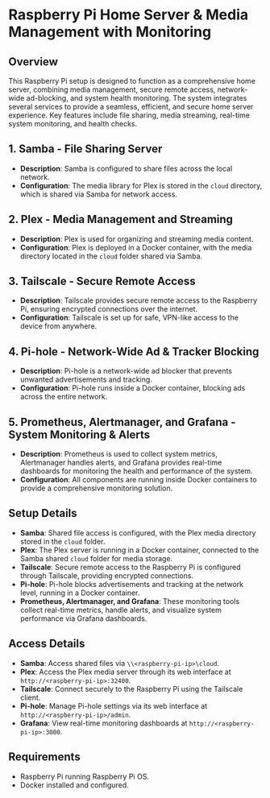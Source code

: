 # Raspberry Pi Home Server & Media Management with Monitoring

## Overview
This Raspberry Pi setup is designed to function as a comprehensive home server, combining media management, secure remote access, network-wide ad-blocking, and system health monitoring. The system integrates several services to provide a seamless, efficient, and secure home server experience. Key features include file sharing, media streaming, real-time system monitoring, and health checks.

## 1. **Samba - File Sharing Server**
- **Description**: Samba is configured to share files across the local network.
- **Configuration**: The media library for Plex is stored in the `cloud` directory, which is shared via Samba for network access.

## 2. **Plex - Media Management and Streaming**
- **Description**: Plex is used for organizing and streaming media content.
- **Configuration**: Plex is deployed in a Docker container, with the media directory located in the `cloud` folder shared via Samba.

## 3. **Tailscale - Secure Remote Access**
- **Description**: Tailscale provides secure remote access to the Raspberry Pi, ensuring encrypted connections over the internet.
- **Configuration**: Tailscale is set up for safe, VPN-like access to the device from anywhere.

## 4. **Pi-hole - Network-Wide Ad & Tracker Blocking**
- **Description**: Pi-hole is a network-wide ad blocker that prevents unwanted advertisements and tracking.
- **Configuration**: Pi-hole runs inside a Docker container, blocking ads across the entire network.

## 5. **Prometheus, Alertmanager, and Grafana - System Monitoring & Alerts**
- **Description**: Prometheus is used to collect system metrics, Alertmanager handles alerts, and Grafana provides real-time dashboards for monitoring the health and performance of the system.
- **Configuration**: All components are running inside Docker containers to provide a comprehensive monitoring solution.

## Setup Details
- **Samba**: Shared file access is configured, with the Plex media directory stored in the `cloud` folder.
- **Plex**: The Plex server is running in a Docker container, connected to the Samba shared `cloud` folder for media storage.
- **Tailscale**: Secure remote access to the Raspberry Pi is configured through Tailscale, providing encrypted connections.
- **Pi-hole**: Pi-hole blocks advertisements and tracking at the network level, running in a Docker container.
- **Prometheus, Alertmanager, and Grafana**: These monitoring tools collect real-time metrics, handle alerts, and visualize system performance via Grafana dashboards.

## Access Details
- **Samba**: Access shared files via `\\<raspberry-pi-ip>\cloud`.
- **Plex**: Access the Plex media server through its web interface at `http://<raspberry-pi-ip>:32400`.
- **Tailscale**: Connect securely to the Raspberry Pi using the Tailscale client.
- **Pi-hole**: Manage Pi-hole settings via its web interface at `http://<raspberry-pi-ip>/admin`.
- **Grafana**: View real-time monitoring dashboards at `http://<raspberry-pi-ip>:3000`.

## Requirements
- Raspberry Pi running Raspberry Pi OS.
- Docker installed and configured.
